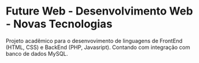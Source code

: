 <h1>Future Web - Desenvolvimento Web - Novas Tecnologias</h1>
<p> Projeto acadêmico para o desenvovimento de linguagens de FrontEnd (HTML, CSS) e BackEnd (PHP, Javasript). Contando com integração com banco de dados MySQL.</p>

